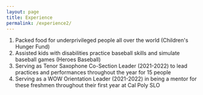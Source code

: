 ```yaml
---
layout: page
title: Experience
permalink: /experience2/
---
```

1. Packed food for underprivileged people all over the world (Children's Hunger Fund)
2. Assisted kids with disabilities practice baseball skills and simulate baseball games (Heroes Baseball)
3. Serving as Tenor Saxophone Co-Section Leader (2021-2022) to lead practices and performances throughout the year for 15 people   
4. Serving as a WOW Orientation Leader (2021-2022) in being a mentor for these freshmen throughout their first year at Cal Poly SLO  

